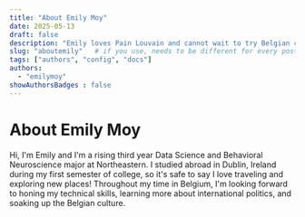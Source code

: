 ```yaml
---
title: "About Emily Moy"
date: 2025-05-13
draft: false
description: "Emily loves Pain Louvain and cannot wait to try Belgian chocolate and waffles!"
slug: "aboutemily"   # if you use, needs to be different for every post
tags: ["authors", "config", "docs"]
authors:
  - "emilymoy"
showAuthorsBadges : false
---
```


# About Emily Moy

Hi, I'm Emily and I'm a rising third year Data Science and Behavioral Neuroscience major at Northeastern. I studied abroad in Dublin, Ireland during my first semester of college, so it's safe to say I love traveling and exploring new places! Throughout my time in Belgium, I'm looking forward to honing my technical skills, learning more about international politics, and soaking up the Belgian culture.